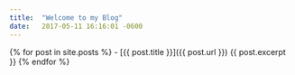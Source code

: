 ```yaml
---
title:  "Welcome to my Blog"
date:   2017-05-11 16:16:01 -0600
---
```


  {% for post in site.posts %}
      - [{{ post.title }}]({{ post.url }}) 
      {{ post.excerpt }}
  {% endfor %}
